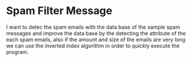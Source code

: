 Spam Filter Message
==============

I want to detec the spam emails with the data base of the sample spam messages and improve the data base by the detecting the attribute of the each spam emails, also if the amount and size of the emails are very long we can use the inverted index algorithm in order to quickly execute the program.
